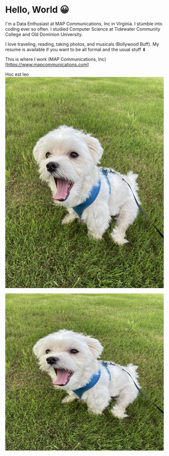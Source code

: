 # Hello, World 😀

I'm a Data Enthusiast at MAP Communications, Inc in Virginia. I stumble into coding ever so often. I studied Computer Science at Tidewater Community College and Old Dominion University.

I love traveling, reading, taking photos, and musicals (Bollywood Buff). My resume is available if you want to be all formal and the usual stuff ⬇

This is where I work (MAP Communications, Inc)[https://www.mapcommunications.com]

Hoc est leo
![leo](./leo.jpg)

<img src="./leo.jpg" width="750" height="500">
